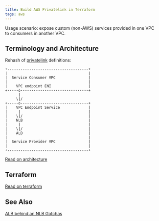 ```yaml
---
title: Build AWS Privatelink in Terraform
tags: aws
---
```


Usage scenario: expose custom (non-AWS) services provided in one VPC to
consumers in another VPC.

## Terminology and Architecture

Rehash of
[privatelink](https://docs.aws.amazon.com/vpc/latest/privatelink/privatelink-share-your-services.html)
definitions:

```
+-------------------------------------+
|                                     |
|  Service Consumer VPC               |
|                                     |
|    VPC endpoint ENI                 |
+-----o-------------------------------+
      |
     \|/
+-----o-------------------------------+
|    VPC Endpoint Service             |
|     |                               |
|    \|/                              |
|    NLB                              |
|     |                               |
|    \|/                              |
|    ALB                              |
|                                     |
|  Service Provider VPC               |
|                                     |
+-------------------------------------+
```

[Read on architecture](https://www.taccoform.com/posts/aws_pvt_link_1/)

## Terraform

[Read on terraform](https://www.taccoform.com/posts/aws_pvt_link_2/)

## See Also

[ALB behind an NLB Gotchas](/2024/05/04/alb-behind-nlb.html)
